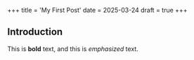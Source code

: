 +++
title = 'My First Post'
date = 2025-03-24
draft = true
+++
## Introduction

This is **bold** text, and this is *emphasized* text.

